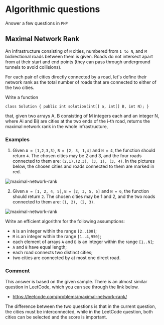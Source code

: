 #  Algorithmic questions
Answer a few questions in `PHP`

## Maximal Network Rank

An infrastructure consisting of `N` cities, numbered from `1 to N`, and `M` bidirectional roads between them is given. Roads do not intersect apart from at their start and end points (they can pass through underground tunnels to avoid collisions).

For each pair of cities directly connected by a road, let's define their network rank as the total number of roads that are connected to either of the two cities.

Write a function

```class Solution { public int solution(int[] a, int[] B, int N); }```

that, given two arrays A, B consisting of M integers each and an integer N, where Ai and Bi) are cities at the two ends of the i-th road, returns the maximal network rank in the whole infrastructure,

### Examples

1. Given `A = [1,2,3,3)`, `B = [2, 3, 1,4]` and `N = 4`, the function should return `4`. The chosen cities may be 2 and 3, and the four roads connected to them are: `(2,1),(2,3), (3, 1), (3, 4)`.
In the pictures below, the chosen cities and roads connected to them are marked in red.

![maximal-network-rank](img/maximal-network-rank-sample1.jpg "maximal-network-rank example 1 preview")


2. Given `A = [1, 2, 4, 5]`, `B = [2, 3, 5, 6]` and `N = 6`, the function should return `2`. The chosen cities may be 1 and 2, and the two roads connected to them are: `(1, 2), (2, 3)`.

![maximal-network-rank](img/maximal-network-rank-sample2.jpg "maximal-network-rank example 2 preview")


Write an efficient algorithm for the following assumptions:
- `N` is an integer within the range `[2..100]`;
- `M` is an integer within the range `[1..4,950]`;
- each element of arrays `A` and `B` is an integer within the range `[1..N]`;
- `A` and `B` have equal length;
- each road connects two distinct cities;
- two cities are connected by at most one direct road.


### Comment
This answer is based on the given sample.
There is an almost similar question in LeetCode, which you can see through the link below.
 * https://leetcode.com/problems/maximal-network-rank/

 The difference between the two questions is that in the current question, the cities must be interconnected, while in the LeetCode question, both cities can be selected and the score is important.
